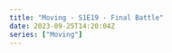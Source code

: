 ```yaml
---
title: "Moving - S1E19 - Final Battle"
date: 2023-09-25T14:20:04Z
series: ["Moving"]
---
```



<mux-player stream-type="on-demand"
  src="https://kp3d-my.sharepoint.com/personal/ryoo_kp3d_onmicrosoft_com/_layouts/15/download.aspx?share=EQH0kH9D34JPo8krZMpWUiIBFBxJAgsNjAPkJqPZbWjuIQ" prefer-playback="mse" controls>
  </mux-player>
  
  
  <script src="https://cdn.jsdelivr.net/npm/@mux/mux-player"></script>
  
 <script type="application/ld+json">
 {
  "@context": "https://schema.org/",
  "@type": "VideoObject",
  "name": "Moving - S1E17 - Awakening",
  "contentUrl": "https://stream.mux.com/Qh9QmcT4FOWPUlOyCLrb01o020201a9JCMKppyXUUrlWkJI.m3u8",
  "thumbnailUrl": "https://www.themoviedb.org/t/p/original/vDJE7JPnPc6fJBMBXdSltYM6yL6.jpg?width=314&fit_mode=preserve&time=25",
  "uploadDate": "2023-09-25T14:20:04Z",
}

</script>